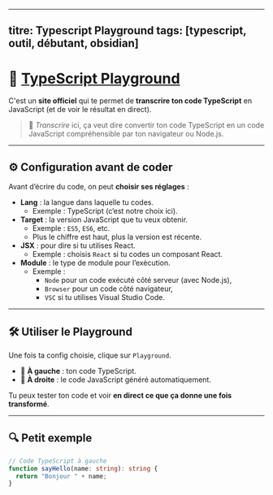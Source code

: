 

---
titre: Typescript Playground
tags: [typescript, outil, débutant, obsidian]
---

# 📘 [TypeScript Playground](https://www.typescriptlang.org)

C'est un **site officiel** qui te permet de **transcrire ton code TypeScript** en JavaScript (et de voir le résultat en direct).

> 🧠 *Transcrire* ici, ça veut dire convertir ton code TypeScript en un code JavaScript compréhensible par ton navigateur ou Node.js.

---

## ⚙️ Configuration avant de coder

Avant d’écrire du code, on peut **choisir ses réglages** :

- **Lang** : la langue dans laquelle tu codes.
  - Exemple : TypeScript (c’est notre choix ici).
- **Target** : la version JavaScript que tu veux obtenir.
  - Exemple : `ES5`, `ES6`, etc.  
  - Plus le chiffre est haut, plus la version est récente.
- **JSX** : pour dire si tu utilises React.
  - Exemple : choisis `React` si tu codes un composant React.
- **Module** : le type de module pour l’exécution.
  - Exemple :
    - `Node` pour un code exécuté côté serveur (avec Node.js),
    - `Browser` pour un code côté navigateur,
    - `VSC` si tu utilises Visual Studio Code.

---

## 🛠️ Utiliser le Playground

Une fois ta config choisie, clique sur `Playground`.

- 🧩 **À gauche** : ton code TypeScript.
- 🧩 **À droite** : le code JavaScript généré automatiquement.

Tu peux tester ton code et voir **en direct ce que ça donne une fois transformé**.

---

## 🔍 Petit exemple

```ts
// Code TypeScript à gauche
function sayHello(name: string): string {
  return "Bonjour " + name;
}

